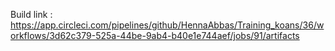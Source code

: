 Build link : 
https://app.circleci.com/pipelines/github/HennaAbbas/Training_koans/36/workflows/3d62c379-525a-44be-9ab4-b40e1e744aef/jobs/91/artifacts